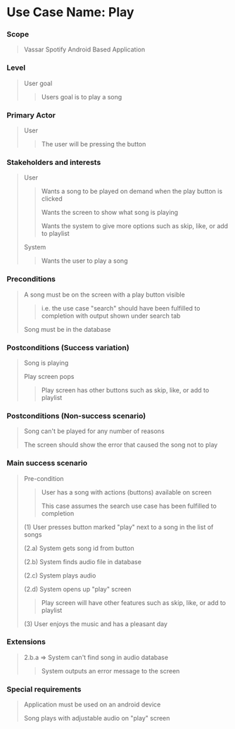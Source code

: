 # Use Case Name: Play

### Scope
> Vassar Spotify Android Based Application

### Level
> User goal
>> Users goal is to play a song

### Primary Actor
> User
>> The user will be pressing the button

### Stakeholders and interests
> User
>> Wants a song to be played on demand when the play button is clicked
>>
>> Wants the screen to show what song is playing
>>
>> Wants the system to give more options such as skip, like, or add to playlist
>
> System
>> Wants the user to play a song

### Preconditions
> A song must be on the screen with a play button visible
>> i.e. the use case "search" should have been fulfilled to completion with output shown under search tab
>
> Song must be in the database

### Postconditions (Success variation)
> Song is playing
>
> Play screen pops
>> Play screen has other buttons such as skip, like, or add to playlist

### Postconditions (Non-success scenario)
> Song can't be played for any number of reasons
>
> The screen should show the error that caused the song not to play

### Main success scenario
> Pre-condition
>> User has a song with actions (buttons) available on screen
>>
>> This case assumes the search use case has been fulfilled to completion
>
> (1) User presses button marked "play" next to a song in the list of songs
>
> (2.a) System gets song id from button
>
> (2.b) System finds audio file in database
>
> (2.c) System plays audio
>
> (2.d) System opens up "play" screen
>> Play screen will have other features such as skip, like, or add to playlist
>
> (3) User enjoys the music and has a pleasant day


### Extensions
> 2.b.a => System can't find song in audio database
>> System outputs an error message to the screen

### Special requirements
> Application must be used on an android device
>
> Song plays with adjustable audio on "play" screen